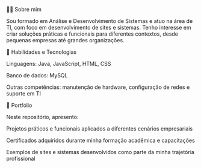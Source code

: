 👨‍💻 Sobre mim

Sou formado em Análise e Desenvolvimento de Sistemas e atuo na área de TI, com foco em desenvolvimento de sites e sistemas. Tenho interesse em criar soluções práticas e funcionais para diferentes contextos, desde pequenas empresas até grandes organizações.

🚀 Habilidades e Tecnologias

Linguagens: Java, JavaScript, HTML, CSS

Banco de dados: MySQL

Outras competências: manutenção de hardware, configuração de redes e suporte em TI

📂 Portfólio

Neste repositório, apresento:

Projetos práticos e funcionais aplicados a diferentes cenários empresariais

Certificados adquiridos durante minha formação acadêmica e capacitações

Exemplos de sites e sistemas desenvolvidos como parte da minha trajetória profissional

